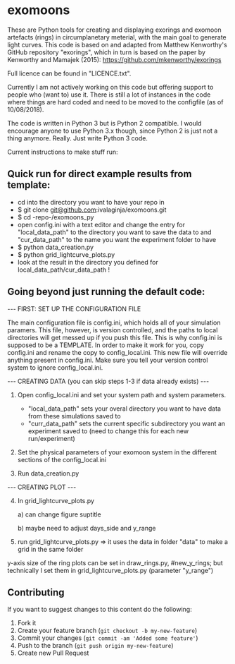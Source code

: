 # exomoons

These are Python tools for creating and displaying exorings and exomoon artefacts (rings) in circumplanetary meterial,
with the main goal to generate light curves.
This code is based on and adapted from Matthew Kenworthy's GitHub repository "exorings", which in turn is based on
the paper by Kenworthy and Mamajek (2015):
https://github.com/mkenworthy/exorings

Full licence can be found in "LICENCE.txt".

Currently I am not actively working on this code but offering support to people who (want to) use it.
There is still a lot of instances in the code where things are hard coded and need to be moved to the configfile (as of 10/08/2018).

The code is written in Python 3 but is Python 2 compatible. I would encourage anyone to use Python 3.x though, since Python 2 is just not a thing anymore. Really. Just write Python 3 code.


Current instructions to make stuff run:


## Quick run for direct example results from template:

- cd into the directory you want to have your repo in
- $ git clone git@github.com:ivalaginja/exomoons.git
- $ cd -repo-/exomoons_py
- open config.ini with a text editor and change the entry for "local_data_path" to the directory you want to save the data to and "cur_data_path" to the name you want the experiment folder to have
- $ python data_creation.py
- $ python grid_lightcurve_plots.py
- look at the result in the directory you defined for local_data_path/cur_data_path !


## Going beyond just running the default code:

--- FIRST: SET UP THE CONFIGURATION FILE

The main configuration file is config.ini, which holds all of your simulation paramers. This file,
however, is version controlled, and the paths to local directories will get messed up if you push this
file. This is why config.ini is supposed to be a TEMPLATE. In order to make it work for you,
copy config.ini and rename the copy to config_local.ini. This new file will override anything present
in config.ini. Make sure you tell your version control system to ignore config_local.ini.


--- CREATING DATA (you can skip steps 1-3 if data already exists) ---

1) Open config_local.ini and set your system path and system parameters.
    - "local_data_path" sets your overal directory you want to have data from these simulations saved to
    - "curr_data_path" sets the current specific subdirectory you want an experiment saved to (need to change this for each new run/experiment)

2) Set the physical parameters of your exomoon system in the different sections of the config_local.ini

3) Run data_creation.py


--- CREATING PLOT ---

4) In grid_lightcurve_plots.py

    a) can change figure suptitle
    
    b) maybe need to adjust days_side and y_range

5) run grid_lightcurve_plots.py
    => it uses the data in folder "data" to make a grid in the same folder


y-axis size of the ring plots can be set in draw_rings.py, #new_y_rings; but technically I set them in grid_lightcurve_plots.py (parameter "y_range")


## Contributing

If you want to suggest changes to this content do the following:

1. Fork it
2. Create your feature branch (`git checkout -b my-new-feature`)
3. Commit your changes (`git commit -am 'Added some feature'`)
4. Push to the branch (`git push origin my-new-feature`)
5. Create new Pull Request
